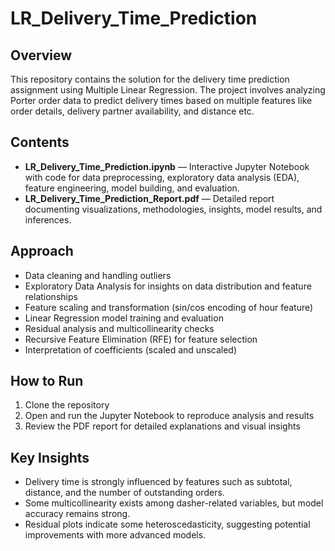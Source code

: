 # LR\_Delivery\_Time\_Prediction

## Overview

This repository contains the solution for the delivery time prediction assignment using Multiple Linear Regression. The project involves analyzing Porter order data to predict delivery times based on multiple features like order details, delivery partner availability, and distance etc.

## Contents
* **LR\_Delivery\_Time\_Prediction.ipynb** — Interactive Jupyter Notebook with code for data preprocessing, exploratory data analysis (EDA), feature engineering, model building, and evaluation.
* **LR\_Delivery\_Time\_Prediction\_Report.pdf** — Detailed report documenting visualizations, methodologies, insights, model results, and inferences.

## Approach

* Data cleaning and handling outliers
* Exploratory Data Analysis for insights on data distribution and feature relationships
* Feature scaling and transformation (sin/cos encoding of hour feature)
* Linear Regression model training and evaluation
* Residual analysis and multicollinearity checks
* Recursive Feature Elimination (RFE) for feature selection
* Interpretation of coefficients (scaled and unscaled)

## How to Run

1. Clone the repository
2. Open and run the Jupyter Notebook to reproduce analysis and results
3. Review the PDF report for detailed explanations and visual insights

## Key Insights

* Delivery time is strongly influenced by features such as subtotal, distance, and the number of outstanding orders.
* Some multicollinearity exists among dasher-related variables, but model accuracy remains strong.
* Residual plots indicate some heteroscedasticity, suggesting potential improvements with more advanced models.
